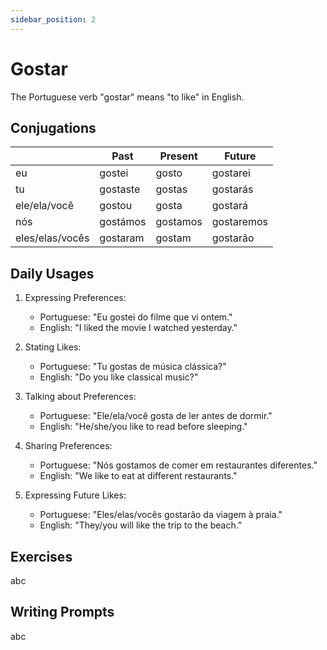 ```yaml
---
sidebar_position: 2
---
```


# Gostar

The Portuguese verb "gostar" means "to like" in English.

## Conjugations

|                 | Past     | Present  | Future     |
| --------------- | -------- | -------- | ---------- |
| eu              | gostei   | gosto    | gostarei   |
| tu              | gostaste | gostas   | gostarás   |
| ele/ela/você    | gostou   | gosta    | gostará    |
| nós             | gostámos | gostamos | gostaremos |
| eles/elas/vocês | gostaram | gostam   | gostarão   |

## Daily Usages

1. Expressing Preferences:

   - Portuguese: "Eu gostei do filme que vi ontem."
   - English: "I liked the movie I watched yesterday."

2. Stating Likes:

   - Portuguese: "Tu gostas de música clássica?"
   - English: "Do you like classical music?"

3. Talking about Preferences:

   - Portuguese: "Ele/ela/você gosta de ler antes de dormir."
   - English: "He/she/you like to read before sleeping."

4. Sharing Preferences:

   - Portuguese: "Nós gostamos de comer em restaurantes diferentes."
   - English: "We like to eat at different restaurants."

5. Expressing Future Likes:

   - Portuguese: "Eles/elas/vocês gostarão da viagem à praia."
   - English: "They/you will like the trip to the beach."

## Exercises

abc

## Writing Prompts

abc
